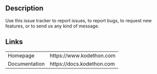 ## Description

Use this issue tracker to report issues, to report bugs, to request new features, or to send us any kind of message.

<!--
<a href="http://www.youtube.com/watch?feature=player_embedded&v=IEWMzU1eYEI
" target="_blank"><img src="http://img.youtube.com/vi/IEWMzU1eYEI/0.jpg"
alt="Kodethon Video Introduction" width="240" height="180" border="10" /></a>
-->

## Links

<table>
<tr>
  <td>Homepage</td>
  <td>https://www.kodethon.com</td>
</tr>
<tr>
  <td>Documentation</td>
  <td>https://docs.kodethon.com</td>
</tr>
</table>
